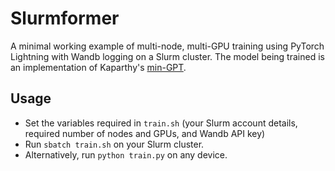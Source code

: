 # Slurmformer

A minimal working example of multi-node, multi-GPU training using PyTorch Lightning with Wandb logging on a Slurm cluster. The model being trained is an implementation of Kaparthy's [min-GPT](https://github.com/karpathy/minGPT).

## Usage

- Set the variables required in `train.sh` (your Slurm account details, required number of nodes and GPUs, and Wandb API key)
- Run `sbatch train.sh` on your Slurm cluster.
- Alternatively, run `python train.py` on any device.

